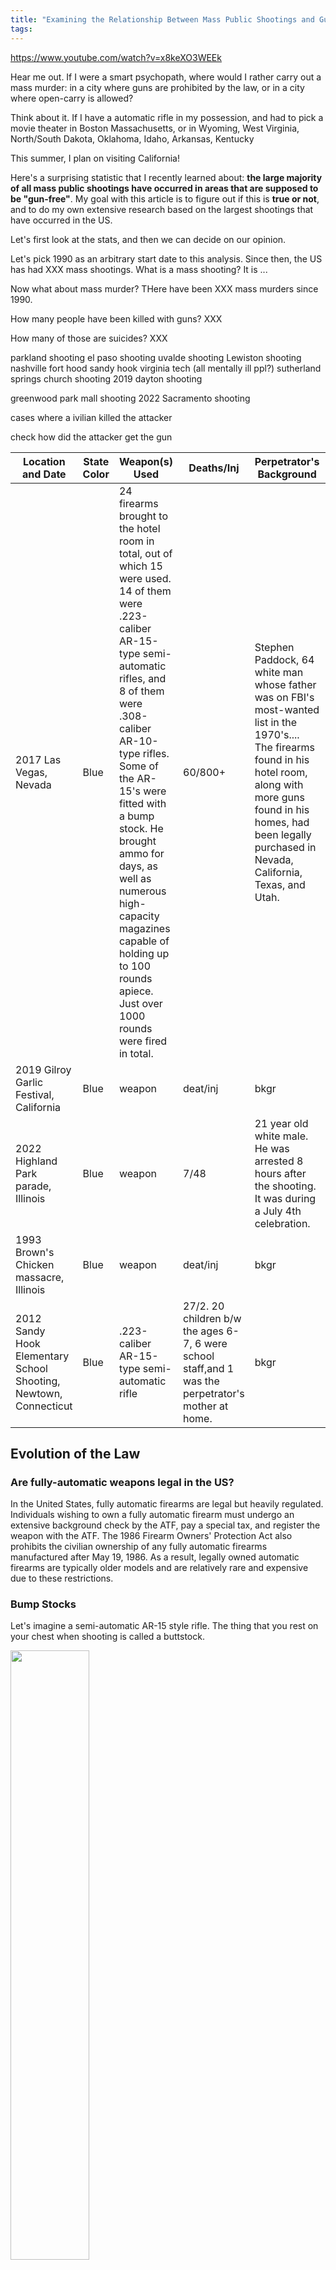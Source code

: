 ```yaml
---
title: "Examining the Relationship Between Mass Public Shootings and Gun-Free Zones in the United States"
tags:
---
```


https://www.youtube.com/watch?v=x8keXO3WEEk

Hear me out. If I were a smart psychopath, where would I rather carry out a mass murder: in a city where guns are prohibited by the law, or in a city where open-carry is allowed?

Think about it. If I have a automatic rifle in my possession, and had to pick a movie theater in Boston Massachusetts, or in Wyoming, West Virginia, North/South Dakota, Oklahoma, Idaho, Arkansas, Kentucky

This summer, I plan on visiting <span id="cycling-words">California</span>!

<script>
  document.addEventListener("DOMContentLoaded", function() {
    const words = ["California", "Texas", "Florida", "New York", "Illinois"];
    let index = 0;

    function cycleWords() {
      const element = document.getElementById("cycling-words");
      element.textContent = words[index];
      index = (index + 1) % words.length;
    }

    setInterval(cycleWords, 1000); // Change word every 1000ms (1 second)
  });
</script>

Here's a surprising statistic that I recently learned about: **the large majority of all mass public shootings have occurred in areas that are supposed to be "gun-free"**. My goal with this article is to figure out if this is **true or not**, and to do my own extensive research based on the largest shootings that have occurred in the US.

Let's first look at the stats, and then we can decide on our opinion.

Let's pick 1990 as an arbitrary start date to this analysis. Since then, the US has had XXX mass shootings. What is a mass shooting? It is ...

Now what about mass murder? THere have been XXX mass murders since 1990.

How many people have been killed with guns? XXX

How many of those are suicides? XXX



parkland shooting
el paso shooting
uvalde shooting
Lewiston shooting
nashville
fort hood
sandy hook
virginia tech (all mentally ill ppl?)
sutherland springs church shooting
2019 dayton shooting

greenwood park mall shooting
2022 Sacramento shooting

cases where a ivilian killed the attacker

check how did the attacker get the gun

| Location and Date | State Color | Weapon(s) Used | Deaths/Inj | Perpetrator's Background | Reason | How did it stop? |
| ----------- | ----------- | ----------- | ----------- | ----------- | ----------- | ----------- | 
| 2017 Las Vegas, Nevada | Blue | 24 firearms brought to the hotel room in total, out of which 15 were used. 14 of them were .223-caliber AR-15-type semi-automatic rifles, and 8 of them were .308-caliber AR-10-type rifles. Some of the AR-15's were fitted with a bump stock. He brought ammo for days, as well as numerous high-capacity magazines capable of holding up to 100 rounds apiece. Just over 1000 rounds were fired in total. | 60/800+ | Stephen Paddock, 64 white man whose father was on FBI's most-wanted list in the 1970's.... The firearms found in his hotel room, along with more guns found in his homes, had been legally purchased in Nevada, California, Texas, and Utah.| reason asd asd asd asjdkaskdbjkabskdn jkasdjka jksbdjkasjkd jkasdn jkans djknd| How did it stop ksjdbhkasbdhb ahbsdk bajksbdjk asjkdbk baskdb kasdkj |
| 2019 Gilroy Garlic Festival, California | Blue | weapon | deat/inj | bkgr | reason | How did it stop |
| 2022 Highland Park parade, Illinois | Blue | weapon | 7/48 | 21 year old white male. He was arrested 8 hours after the shooting. It was during a July 4th celebration. | reason asd asd asd asjdkaskdbjkabskdn jkasdjka jksbdjkasjkd jkasdn jkans djknd| How did it stop ksjdbhkasbdhb ahbsdk bajksbdjk asjkdbk baskdb kasdkj |
| 1993 Brown's Chicken massacre, Illinois | Blue | weapon | deat/inj | bkgr | reason | How did it stop |
| 2012 Sandy Hook Elementary School Shooting, Newtown, Connecticut | Blue | .223-caliber AR-15-type semi-automatic rifle  | 27/2. 20 children b/w the ages 6-7, 6 were school staff,and 1 was the perpetrator's mother at home. | bkgr | reason | How did it stop |


## Evolution of the Law

### Are fully-automatic weapons legal in the US?

In the United States, fully automatic firearms are legal but heavily regulated.  Individuals wishing to own a fully automatic firearm must undergo an extensive background check by the ATF, pay a special tax, and register the weapon with the ATF. The 1986 Firearm Owners' Protection Act also prohibits the civilian ownership of any fully automatic firearms manufactured after May 19, 1986. As a result, legally owned automatic firearms are typically older models and are relatively rare and expensive due to these restrictions.

### Bump Stocks

Let's imagine a semi-automatic AR-15 style rifle. The thing that you rest on your chest when shooting is called a buttstock. 

<!-- ![Buttstock on AR-15](../images/guns/Main-components-of-AR-15-rifle.jpg) -->
<img src="../images/guns/Main-components-of-AR-15-rifle.jpg" style="width: 50%;">

Simply put, a bump stock is a modified buttstock which makes it so that a semi-automatic gun could functions like an automatic one. You can watch how it [works in slow motion here](https://youtu.be/u0rwqH3YL5c?si=OX5o9jHLuRkzKoEG&t=336). Basically, while your finger stays put, the gun's recoil makes the gun move forward and backward, thus making the trigger move towards your finger.

The ATF (United States Bureau of Alcohol, Tobacco, Firearms and Explosives), which is the agency within the DOJ which, among other things, deals with investigating and preventing offenses involving firearms and explosives, ruled in 2010 that bump stocks were not a firearm part subject to regulation and allowed their sale as an unregulated firearm part.

> I must mention however, that although bump stocks were legal at a federal level, states can enact laws that are stricter than federal laws. For example, even if a type of firearm or accessory (like a bump stock) is legal under federal law, a state can choose to ban it. However, a state cannot make legal something that is prohibited by federal law. Whichever is stricter is the one that is in effect. 

Bump stocks have been illegal in California since 1990 and in New York since 2013.

Following the 2017 Las Vegas shooting, as well as the 2018 Parkland school shooting, multiple states (Massachusetts, New Jersey, Vermont, Maryland, Florida, Washington, Hawaii, Nevada, Delaware, Rhode Island and Connecticut) enacted bans on bump stocks.



The ban went into effect in 2019, by which owners of bump stocks were required to destroy them or surrender them to ATF, punishable by 10 years imprisonment and a $250,000 fine.

This is not an opinion bit by any means, but I do always want to stay open-minded and consider everyone's opinion. While I may think "okay it's pretty obvious that banning bump stocks is the right thing to do", there are [people who will disagree](https://youtu.be/PtEawt76PT8?si=g7beKuJLL1G2Kpbb&t=755). To simply say that these people are irrational is not correct in my opinion. I did briefly look into 

While banning guns and having restrictions feels like the right thing to do after all these shootings, here's the stance (from my understanding) of pro-gun people. "You can enact all the laws you want, and we as law-abiding citizens will comply, but laws are supposed to stop criminals. And criminals don't care for what the law is, that's why they're called criminals. So a gun ban only affects the law-abiding. It's that simple."







This is not an opinion piece. But it's important to remember that in the U.S., the Constitution and its 27 Amendments are a big deal. The Second Amendment, which talks about the right to have guns, is especially controversial. A lot of Americans really care about these rights and aren't keen on giving them up. And if you, after having gone through the stats below, ask yourself *"okay but why doesn't the government just ban all devices that shoot bullets out of it, that'll clearly solve the problem"*, I want you to ask yourself this simple question: 

**Do criminals follow the law?**

The answer is an astounding "no". So, at least in the short to medium term, law-abiding citizens who want to protect themselves and those around them will be at a disadvantage if they get their guns taken away from them. You could say *"well over criminals will have their guns taken away from them slowly but surely, and the streets will be gun free"*. Even if that were the case, is it fair to put law-abiding citizens at a disadvantage, even for a short period of time? If I live in a poor neighborhood, and I feel safe having my gun around, why should I be deprived of that right, while criminals will have their guns with them. Or what if I live in a remote area, where houses are miles apart from one another, and a call to the police would take them 30 minutes to arrive. If there was a law stating that guns are illegal, then I'd be a great target for criminals who know that nobody will see them, help will only be on its way in 30 minutes, and I have no weapons that will match their guns. So I need my gun.

*Okay but let's look at the UK now. They have a bunch of stabbings going on. Imagine if gun were legal, then crime there would be way worst.*

**Let's look at England for one moment.**

[View this page to see a list of all mass shootings](https://en.wikipedia.org/wiki/List_of_mass_shootings_in_the_United_Kingdom).

I will only analyze starting from the 1987 Hungerford massacre:

**1987 Hungerford massacre:** 
- Guns: Legally bought (license required) Beretta pistol, M1 carbine rifle, and an AK56 semi-auto (Chinese variant of the AK47). 
- Perpetrator: 27-year-old white male, college dropout, previously worked as a handyman and laborer. Began claiming unemployment benefits in 1986. Explanation for murder is unknown.
- How it ended: Police surrounded him in a school, where he shot himself.

**Dormers Wells High School shooting:**
- Guns: Illegally bought on the streets. Two pistols and a shotgun.
- Perpetrators: Two orthodox Sikhs part of a fundamentalist group (pro-Khalistan movement, a separatist movement for the Sikhs) who did not approve of the preachers moderate views. The preacher was the target, but then they shot at people in the crowd.
- How it ended: People at the congregation charged on them, and they got arrested and sentenced.




1996 school shooting. Have made changes to gun laws, and since then, the UK hasn't had a mass shooting. Didnt have the same amount of guns in circulation, so the problem is different.

Why is it different? Because if the US makes guns illegal now, its the law-abiding citizens that will be at a disadvantage, and the bad people will have all the guns (since they dont follow the law).



90% of americans support background checks(?)
Easy access to guns.


Here's, in my opinion, the problem with people who want to ban guns: they assume that criminals will obey the law.

Murder is illegal. Drug is also illegal. But criminals will keep doing what they do.



In the UK, anybody can own a shotgun. You submit an application, a few months later, if the background check went through, you get your license.

You have to have a gun safe, and a separate ammunition safe. Technically, the police could come whenever to make sure that these rules are followed, but in reality nobody has the time for that. The typical reasons to own one are for clay-shooting, or if you live on a farm, for vermin/pest shooting/control. There are no semi-automatic shotguns, just break action and if using pump, there must be a baffle inside to limit number of shots to 3 total (1 in the breach, 2 in the mag)

Everyone who owns a gun legally in the UK is on a gov't computer database. So if the police stops you driving for some traffic violation, it will flag you in their system that you possess firearms. All the legally attained firearms are accounted for. So when there was a guy with an AK running around shooting people, and the govt wanted to ban AKs, the gov't simply wrote to all the militray-style gun  owners "you have 3 months to hand them in". While there are illegally obtained firearms, they werent that many.

The problem with doing that in the US is that the genie is already out of the bottle. One of the core principles on which the country was founded on allowed for people who own firearms. There is no database in the US, so how do you "ban" a firearm?

Furthermore, there is a cultural difference. The American culture was based upon the common man forming militias and rising up against the british. It's ingrained in the culture. Wild west, 1800s. It wasn't called the wild west for nothing. People legitimately needed their firearms.






The facts say otherwise.  The last President of Brazil made it vastly easier for Citizens to buy guns.   The murder rate DROPPED by 28%.

Comparing America, a country with millions of guns - both legal and illegal, to other countries that don't have a lot of guns , and then drawing conclusions from your simpleton comparison, is preposterous.




1989 Monkseaton shootings | His father's double-barrelled shotgun | 1/16 (all 16 were attempts of murder, meaning he shot at all of them) | 22-year-old white male, pleaded not guilty by reason of insanity, and detained indefinitely at a mental institution. | Unknown | He got out of his car unarmed and got arrested. |
| 1999 Dunblane massacre | weapon | deat/inj | A man entered Dunblane Primary School and opened fire, killing sixteen pupils and one teacher. The shooter wounded fifteen others before committing suicide. | reason | How did it stop |
| 2012 Sandy Hook Elementary School Shooting, Newtown, Connecticut | .223-caliber AR-15-type semi-automatic rifle  | 27/2. 20 children b/w the ages 6-7, 6 were school staff,and 1 was the perpetrator's mother at home. | bkgr | reason | How did it stop |
| 2019 Gilroy Garlic Festival, California | weapon | deat/inj | bkgr | reason | How did it stop |

The 1987 Hungerford massacre led to the Firearms (Amendment) Act 1988, which banned the ownership of semi-automatic centre-fire rifles and restricted the use of shotguns with a capacity of more than three cartridges. An amnesty held following the passing of the Act amassed 48,000 firearms.

So, what's a "gun-free zone"? Basically, it's a place where you're not allowed to bring guns. This includes schools, certain public buildings, and places where special events happen.

The plan is to make a list of the big shootings in the U.S. and see if they happened in gun-free zones. I'll look at the laws and rules of each place to understand if guns were really banned there.





AUSTRALIA

https://www.youtube.com/watch?v=w2SQY0kR2V0
https://www.youtube.com/watch?v=v0aGGOK4kAM&t=584s
https://www.youtube.com/watch?v=QgOA-EtnRK8

